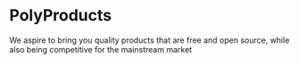 # PolyProducts
We aspire to bring you quality products that are free and open source, while also being competitive for the mainstream market
